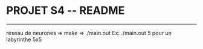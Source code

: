 # PROJET S4 -- README
---
réseau de neurones => make => ./main.out <nombre de cases par ligne>
  Ex: ./main.out 5 pour un labyrinthe 5x5
